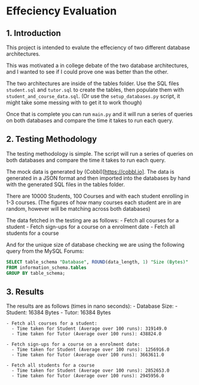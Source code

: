 # Effeciency Evaluation

## 1. Introduction

This project is intended to evalute the effeciency of two different database architectures.

This was motivated a in college debate of the two database architectures, and I wanted to see if I could prove one was better than the other.

The two architectures are inside of the tables folder. Use the SQL files `student.sql` and `tutor.sql` to create the tables, then populate them with `student_and_course_data.sql`. (Or use the `setup_databases.py` script, it might take some messing with to get it to work though)

Once that is complete you can run `main.py` and it will run a series of queries on both databases and compare the time it takes to run each query.

## 2. Testing Methodology

The testing methodology is simple. The script will run a series of queries on both databases and compare the time it takes to run each query.

The mock data is generated by (Cobbl)[https://cobbl.io]. The data is generated in a JSON format and then imported into the databases by hand with the generated SQL files in the tables folder.

There are 10000 Students, 100 Courses and with each student enrolling in 1-3 courses. (The figures of how many courses each student are in are random, however will be matching across both databases)

The data fetched in the testing are as follows:
    - Fetch all courses for a student
    - Fetch sign-ups for a course on a enrolment date
    - Fetch all students for a course

And for the unique size of database checking we are using the following query from the MySQL Forums:

```sql
SELECT table_schema "Database", ROUND(data_length, 1) "Size (Bytes)" 
FROM information_schema.tables 
GROUP BY table_schema;
```

## 3. Results

The results are as follows (times in nano seconds):
    - Database Size:
      - Student: 16384 Bytes
      - Tutor: 16384 Bytes

    - Fetch all courses for a student:
      - Time taken for Student (Average over 100 runs): 319149.0
      - Time taken for Tutor (Average over 100 runs): 438824.0

    - Fetch sign-ups for a course on a enrolment date:
      - Time taken for Student (Average over 100 runs): 1256916.0
      - Time taken for Tutor (Average over 100 runs): 3663611.0

    - Fetch all students for a course
      - Time taken for Student (Average over 100 runs): 2852653.0
      - Time taken for Tutor (Average over 100 runs): 2945956.0

